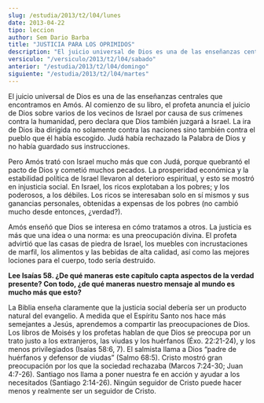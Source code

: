 ```yaml
---
slug: /estudia/2013/t2/l04/lunes
date: 2013-04-22
tipo: leccion
author: Sem Dario Barba
title: "JUSTICIA PARA LOS OPRIMIDOS"
description: "El juicio universal de Dios es una de las enseñanzas centrales que encontramos en Amós. Al comienzo de su libro, el profeta anuncia el juicio de Dios sobre varios de los vecinos de Israel por causa de sus crímenes contra la humanidad, pero declara que Dios también juzgará a Israel. La ira de Dios iba dirigida no solamente contra las naciones sino también contra el pueblo que él había escogido. Judá había rechazado la Palabra de Dios y no había guardado sus instrucciones."
versiculo: "/versiculo/2013/t2/l04/sabado"
anterior: "/estudia/2013/t2/l04/domingo"
siguiente: "/estudia/2013/t2/l04/martes"
---
```


El juicio universal de Dios es una de las enseñanzas centrales que encontramos en Amós. Al comienzo de su libro, el profeta anuncia el juicio de Dios sobre varios de los vecinos de Israel por causa de sus crímenes contra la humanidad, pero declara que Dios también juzgará a Israel. La ira de Dios iba dirigida no solamente contra las naciones sino también contra el pueblo que él había escogido. Judá había rechazado la Palabra de Dios y no había guardado sus instrucciones.

Pero Amós trató con Israel mucho más que con Judá, porque quebrantó el pacto de Dios y cometió muchos pecados. La prosperidad económica y la estabilidad política de Israel llevaron al deterioro espiritual, y esto se mostró en injusticia social. En Israel, los ricos explotaban a los pobres; y los poderosos, a los débiles. Los ricos se interesaban solo en sí mismos y sus ganancias personales, obtenidas a expensas de los pobres (no cambió mucho desde entonces, ¿verdad?).

Amós enseñó que Dios se interesa en cómo tratamos a otros. La justicia es más que una idea o una norma: es una preocupación divina. El profeta advirtió que las casas de piedra de Israel, los muebles con incrustaciones de marfil, los alimentos y las bebidas de alta calidad, así como las mejores lociones para el cuerpo, todo sería destruido.

**Lee Isaías 58. ¿De qué maneras este capítulo capta aspectos de la verdad presente? Con todo, ¿de qué maneras nuestro mensaje al mundo es mucho más que esto?**

La Biblia enseña claramente que la justicia social debería ser un producto natural del evangelio. A medida que el Espíritu Santo nos hace más semejantes a Jesús, aprendemos a compartir las preocupaciones de Dios. Los libros de Moisés y los profetas hablan de que Dios se preocupa por un trato justo a los extranjeros, las viudas y los huérfanos (Éxo. 22:21-24), y los menos privilegiados (Isaías 58:6, 7). El salmista llama a Dios “padre de huérfanos y defensor de viudas” (Salmo 68:5). Cristo mostró gran preocupación por los que la sociedad rechazaba (Marcos 7:24-30; Juan 4:7-26). Santiago nos llama a poner nuestra fe en acción y ayudar a los necesitados (Santiago 2:14-26). Ningún seguidor de Cristo puede hacer menos y realmente ser un seguidor de Cristo.

